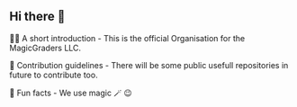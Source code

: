 ## Hi there 👋

🙋‍♀️ A short introduction - This is the official Organisation for the MagicGraders LLC.

🌈 Contribution guidelines - There will be some public usefull repositories in future to contribute too.

🍿 Fun facts - We use magic 🪄 😉

<!--

**Here are some ideas to get you started:**

🙋‍♀️ A short introduction - what is your organization all about?
🌈 Contribution guidelines - how can the community get involved?
👩‍💻 Useful resources - where can the community find your docs? Is there anything else the community should know?
🍿 Fun facts - what does your team eat for breakfast?
🧙 Remember, you can do mighty things with the power of [Markdown](https://docs.github.com/github/writing-on-github/getting-started-with-writing-and-formatting-on-github/basic-writing-and-formatting-syntax)
-->
